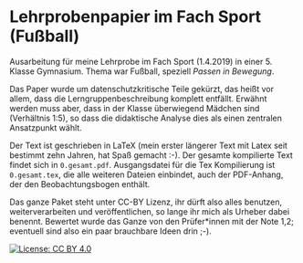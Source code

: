 # Lehrprobenpapier im Fach Sport (Fußball)

Ausarbeitung für meine Lehrprobe im Fach Sport (1.4.2019) in einer 5. Klasse
Gymnasium. Thema war Fußball, speziell _Passen in Bewegung_.

Das Paper wurde um datenschutzkritische Teile gekürzt, das heißt vor allem,
dass die Lerngruppenbeschreibung komplett entfällt. Erwähnt werden muss aber,
dass in der Klasse überwiegend Mädchen sind (Verhältnis 1:5), so dass die
didaktische Analyse dies als einen zentralen Ansatzpunkt wählt.

Der Text ist geschrieben in LaTeX (mein erster längerer Text mit Latex seit
bestimmt zehn Jahren, hat Spaß gemacht :-). Der gesamte kompilierte Text findet
sich in `0.gesamt.pdf`. Ausgangsdatei für die Tex Kompilierung ist
`0.gesamt.tex`, die alle weiteren Dateien einbindet, auch der PDF-Anhang, der den Beobachtungsbogen enthält.

Das ganze Paket steht unter CC-BY Lizenz, ihr dürft also alles benutzen,
weiterverarbeiten und veröffentlichen, so lange ihr mich als Urheber dabei
benennt. Bewertet wurde das Ganze von den Prüfer*innen mit der Note 1,2; eventuell sind also ein paar brauchbare Ideen drin ;-).


[![License: CC BY 4.0](https://img.shields.io/badge/License-CC%20BY%204.0-lightgrey.svg)](https://creativecommons.org/licenses/by/4.0/)
